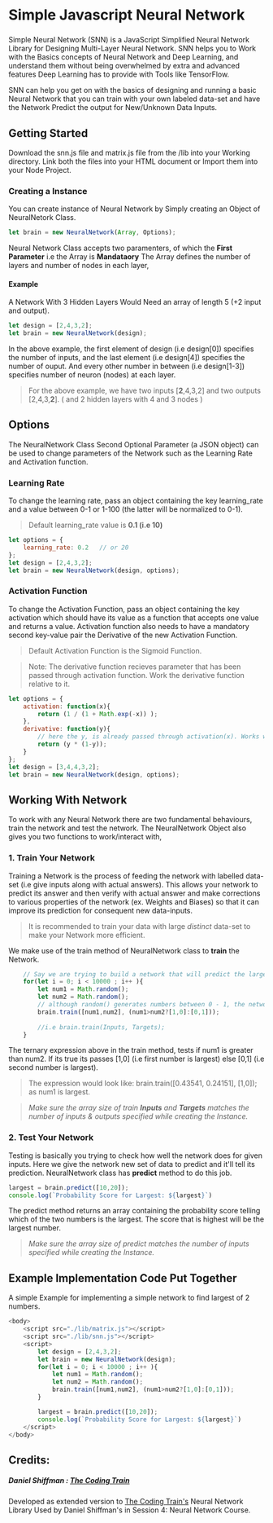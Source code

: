 # Simple Javascript Neural Network 
### 
Simple Neural Network (SNN) is a JavaScript Simplified Neural Network Library for Designing Multi-Layer Neural Network. SNN helps you to Work with the Basics concepts of Neural Network and Deep Learning, and understand them without being overwhelmed by extra and advanced features Deep Learning has to provide with Tools like TensorFlow. 

SNN can help you get on with the basics of designing and running a basic Neural Network that you can train with your own labeled data-set and have the Network Predict the output for New/Unknown Data Inputs.

## Getting Started
Download the snn.js file and matrix.js file from the /lib into your Working directory.
Link both the files into your HTML document or Import them into your Node Project. 


### Creating a Instance
You can create instance of Neural Network by Simply creating an Object of NeuralNetork Class.
```javascript
let brain = new NeuralNetwork(Array, Options);
```

Neural Network Class accepts two paramenters, of which the **First Parameter** i.e the Array is **Mandataory**
The Array defines the number of layers and number of nodes in each layer, 

#### Example
A Network With 3 Hidden Layers Would  Need an array of length 5 (+2 input and output).

```javascript
let design = [2,4,3,2];
let brain = new NeuralNetwork(design);
```
In the above example, the first element of design (i.e design[0]) specifies the number of inputs, and the last element (i.e design[4]) specifies the number of ouput. And every other number in between (i.e design[1-3]) specifies number of neuron (nodes) at each layer. 
> For the above example, we have two inputs [**2**,4,3,2] and two outputs [2,4,3,**2**]. ( and 2 hidden layers with 4 and 3 nodes ) 

## Options
The NeuralNetwork Class Second Optional Parameter (a JSON object) can be used to change parameters of the Network such as the Learning Rate and  Activation function.

### Learning Rate
To change the learning rate,  pass an object containing the key learning_rate and a value between 0-1 or 1-100 (the latter will be normalized to 0-1).

> Default learning_rate value is **0.1 (i.e 10)**

```javascript
let options = {
    learning_rate: 0.2   // or 20
};
let design = [2,4,3,2];
let brain = new NeuralNetwork(design, options);


```
### Activation Function
To change the Activation Function, pass an object containing the key activation which should have its value as a function that accepts one value and returns a value. Activation function also needs to have a mandatory second key-value pair the Derivative of the new Activation Function.

> Default Activation Function is the Sigmoid Function.

> Note: The derivative function recieves parameter that has been passed through activation function. Work the derivative function relative to it.

```javascript
let options = {
    activation: function(x){
        return (1 / (1 + Math.exp(-x)) );
    },
    derivative: function(y){
        // here the y, is already passed through activation(x). Works well for the Sigmoid.
        return (y * (1-y));
    }
};
let design = [3,4,4,3,2];
let brain = new NeuralNetwork(design, options);
```
## Working With Network
To work with any Neural Network there are two fundamental behaviours, train the network and test the network. The NeuralNetwork Object also gives you two functions to work/interact with,

### 1. Train Your Network
Training a Network is the process of feeding the network with labelled data-set (i.e give inputs along with actual answers). This allows your network to predict its answer and then verify with actual answer and make corrections to various properties of the network (ex. Weights and Biases) so that it can improve its prediction for consequent new data-inputs. 
> It is recommended to train your data with large *distinct* data-set to make your Network more efficient. 

We make use of the train method of NeuralNetwork class to **train** the Network. 

```javascript
    // Say we are trying to build a network that will predict the largest of two numbers. ( a rather simple example )  
    for(let i = 0; i < 10000 ; i++ ){
        let num1 = Math.random();
        let num2 = Math.random();
        // although random() generates numbers between 0 - 1, the network will be capable to compute for any numbers
        brain.train([num1,num2], (num1>num2?[1,0]:[0,1])); 
        
        //i.e brain.train(Inputs, Targets);
    }
```
The ternary expression above in the train method, tests if num1 is greater than num2. If its true its passes [1,0] (i.e first number is largest) else [0,1] (i.e second number is largest).

> The expression would look like: brain.train([0.43541, 0.24151], [1,0]); as num1 is largest.

> *Make sure the array size of train **Inputs** and **Targets** matches the number of inputs & outputs specified while creating the Instance.*

### 2. Test Your Network
Testing is basically you trying to check how well the network does for given inputs. Here we give the network new set of data to predict and it'll tell its prediction. 
NeuralNetwork class has **predict** method to do this job.
```javascript
largest = brain.predict([10,20]);
console.log(`Probability Score for Largest: ${largest}`)
```
The predict method returns an array containing the probability score telling which of the two numbers is the largest. The score that is highest will be the largest number. 
> *Make sure the array size of predict matches the number of inputs specified while creating the Instance.*

## Example Implementation Code Put Together
A simple Example for implementing a simple network to find largest of 2 numbers.
```javascript
<body>    
    <script src="./lib/matrix.js"></script>
    <script src="./lib/snn.js"></script>    
    <script>
        let design = [2,4,3,2];
        let brain = new NeuralNetwork(design);
        for(let i = 0; i < 10000 ; i++ ){
            let num1 = Math.random();
            let num2 = Math.random();
            brain.train([num1,num2], (num1>num2?[1,0]:[0,1]));
        }

        largest = brain.predict([10,20]);
        console.log(`Probability Score for Largest: ${largest}`)
    </script>
</body>
```

## Credits:
##### Daniel Shiffman  : [The Coding Train](https://www.youtube.com/user/shiffman)
Developed as extended version to [The Coding Train's](https://www.youtube.com/user/shiffman) Neural Network Library Used by Daniel Shiffman's in Session 4: Neural Network Course. 
